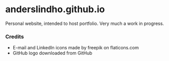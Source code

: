 # anderslindho.github.io

Personal website, intended to host portfolio. Very much a work in progress.

### Credits

- E-mail and LinkedIn icons made by freepik on flaticons.com
- GitHub logo downloaded from GitHub
